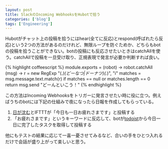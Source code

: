 ```yaml
---
layout: post
title: SlackのIncoming WebhooksをHubotで拾う
categories: ['blog']
tags: ['Engineering']
---
```


Hubotがチャット上の投稿を拾うにはhear(全てに反応)とrespond(呼ばれたら反応)という2つの方法があるのだけれど、無限ループを防ぐためか、どちらもbotの投稿を拾うことができない。botの投稿にも反応させたいときはcatchAllを使う。catchAllで投稿を一旦受け取り、正規表現で発言が必要か判断すれば良い。

{% highlight coffeescript %}
module.exports = (robot) ->
  robot.catchAll (msg) ->
    r = new RegExp "(.*)(どーなつ|ドーナツ)(.*)", "i"
    matches = msg.message.text.match(r)
    if matches == null or matches.length == 0
      return
    msg.send "どーんといこう！"
{% endhighlight %}

この方法はIncoming Webhooksをトリガーに発言させたい時に役に立つ。例えばうちのbotには下記の仕組みで夜になったら日報を作成してもらっている。

1. [日が沈む](https://ifttt.com/channels/weather/triggers/131-sunset)とIFTTTが「今日も一日お疲れさまです」と投稿する
1. 「お疲れさまです」というキーワードに反応して、botが[todoist](https://developer.todoist.com/)から今日一日に完了したタスクを取得して投稿する

他にもテストの結果に応じて一喜一憂させてみるなど、合いの手をひとつ入れるだけで会話が盛り上がって楽しいと思う。